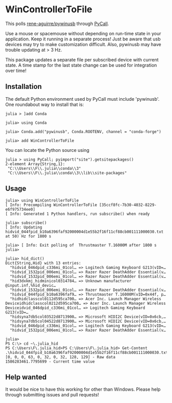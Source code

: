 # WinControllerToFile
This polls [rene-aguirre/pywinusb](https://github.com/rene-aguirre/pywinusb/) through [PyCall](https://github.com/JuliaPy/PyCall.jl).

Use a mouse or spacemouse without depending on run-time state in your application. Keep it running in a separate process! Just be aware that usb devices may try to make customization difficult. Also, pywinusb may have trouble updating at > 3 Hz.

This package updates a separate file per subscribed device with current state. A time stamp for the last state change can be used for integration over time! 

## Installation
The default Python environment used by PyCall must include 'pywinusb'. One roundabout way to install that is:

```
julia > ]add Conda

julia> using Conda

julia> Conda.add("pywinusb", Conda.ROOTENV, channel = "conda-forge")

julia> add WinControllerToFile
```

You can locate the Python source using 
```
julia > using PyCall; pyimport("site").getsitepackages()
2-element Array{String,1}:
 "C:\\Users\\F\\.julia\\conda\\3"
 "C:\\Users\\F\\.julia\\conda\\3\\lib\\site-packages"
```

## Usage
```
julia> using WinControllerToFile
[ Info: Precompiling WinControllerToFile [35ccf8fc-7b30-4032-8229-e6f975734ee0]
[ Info: Generated 1 Python handlers, run subscribe() when ready

julia> subscribe()
[ Info: Updating hidvid_044fpid_b10a6396faf92000004d1e55b2f16f11cf88cb001111000030.txt at 50) Hz for 1800 s

julia> [ Info: Exit polling of  Thrustmaster T.16000M after 1800 s
julia>

julia> hid_dict()
Dict{String,Hid} with 13 entries:
  "hidvid_046dpid_c336mi_01col… => Logitech Gaming Keyboard G213(vID=…
  "hidvid_1532pid_006emi_01col… => Razer Razer DeathAdder Essential(v…
  "hidvid_1532pid_006emi_01col… => Razer Razer DeathAdder Essential(v…
  "hid3dxkmj_hidminicol0314784… => Unknown manufacturer @input.inf,%hid_devic…
  "hidvid_1532pid_006emi_01col… => Razer Razer DeathAdder Essential(v…
  "hidvid_044fpid_b10a6396faf9… => Thrustmaster T.16000M(vID=0x44f, p…
  "hidhidclasscol0112d595ca700… => Acer Inc. Launch Manager Wireless Deviceidhidclasscol0212d595ca700… => Acer Inc. Launch Manager Wireless Deviceidvid_046dpid_c336mi_01col… => Logitech Gaming Keyboard G213(vID=…
  "hidsyna7db5col03522d8713900… => Microsoft HIDI2C Device(vID=0x6cb,…
  "hidsyna7db5col04522d8713900… => Microsoft HIDI2C Device(vID=0x6cb,…
  "hidvid_046dpid_c336mi_01col… => Logitech Gaming Keyboard G213(vID=…
  "hidvid_1532pid_006emi_01col… => Razer Razer DeathAdder Essential(v…

julia>
PS C:\> cd ~\.julia_hid
PS C:\Users\F\.julia_hid>PS C:\Users\F\.julia_hid> Get-Content .\hidvid_044fpid_b10a6396faf92000004d1e55b2f16f11cf88cb001111000030.txt
[0, 0, 0, 63, 0, 32, 0, 32, 128, 129] - Raw data
1586283461.7795699 - Current time value

```


## Help wanted
It would be nice to have this working for other than Windows. Please help through submitting issues and pull requests!
